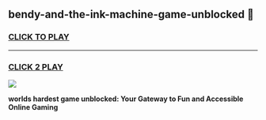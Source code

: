 
## bendy-and-the-ink-machine-game-unblocked 👋
<h3>
<a href="https://premium.freeplayer.one?title=bendy-and-the-ink-machine-game-unblocked&ref=14F">CLICK TO PLAY</a></h3>
<hr>

<h3>
<a href="https://premium.freeplayer.one?title=bendy-and-the-ink-machine-game-unblocked&ref=14F">CLICK 2 PLAY</a>
  
</h3>

<a href="https://premium.freeplayer.one?title=bendy-and-the-ink-machine-game-unblocked&ref=12F/"><img src="https://clearcache.store/games.png"></a>


**worlds hardest game unblocked: Your Gateway to Fun and Accessible Online Gaming**
